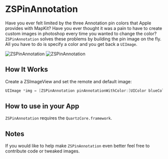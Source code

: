 ZSPinAnnotation
=============

Have you ever felt limited by the three Annotation pin colors that Apple provides with MapKit? Have you ever thought it was a pain to have to create custom images in photoshop every time you wanted to change the color?  `ZSPinAnnotation` solves these problems by building the pin image on the fly.  All you have to do is specify a color and you get back a `UIImage`.

![ZSPinAnnotation](http://f.cl.ly/items/1G302a1M1q3C0Y352t2k/Screen%20Shot%202011-12-06%20at%203.24.37%20PM.png "ZSPinAnnotation")
![ZSPinAnnotation](http://f.cl.ly/items/1i3n0P262K0u300v0E2p/Screen%20Shot%202011-12-06%20at%203.24.01%20PM.png "ZSPinAnnotation")

How It Works
---

Create a ZSImageView and set the remote and default image:

```objective-c
UIImage *img = [ZSPinAnnotation pinAnnotationWithColor:[UIColor blueColor]];
```

How to use in your App
---
`ZSPinAnnotation` requires the `QuartzCore.framework`.

Notes
---

If you would like to help make `ZSPinAnnotation` even better feel free to contribute code or tweaked images.